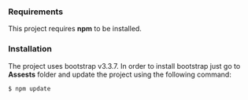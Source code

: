 ### Requirements
This project requires **npm** to be installed. 

### Installation
The project uses bootstrap v3.3.7. In order to install bootstrap just go to **Assests** folder and update the project using the following command:

```sh
$ npm update
```

